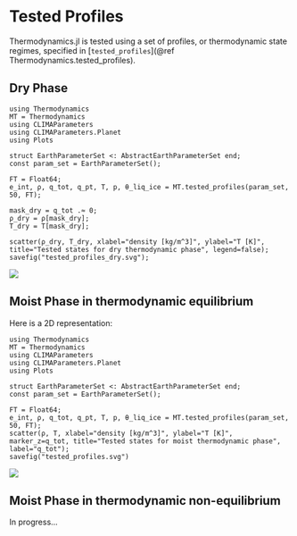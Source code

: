 # Tested Profiles

Thermodynamics.jl is tested using a set of profiles, or thermodynamic state regimes, specified in [`tested_profiles`](@ref Thermodynamics.tested_profiles).

## Dry Phase

```@example
using Thermodynamics
MT = Thermodynamics
using CLIMAParameters
using CLIMAParameters.Planet
using Plots

struct EarthParameterSet <: AbstractEarthParameterSet end;
const param_set = EarthParameterSet();

FT = Float64;
e_int, ρ, q_tot, q_pt, T, p, θ_liq_ice = MT.tested_profiles(param_set, 50, FT);

mask_dry = q_tot .≈ 0;
ρ_dry = ρ[mask_dry];
T_dry = T[mask_dry];

scatter(ρ_dry, T_dry, xlabel="density [kg/m^3]", ylabel="T [K]", title="Tested states for dry thermodynamic phase", legend=false);
savefig("tested_profiles_dry.svg");
```
![](tested_profiles_dry.svg)

## Moist Phase in thermodynamic equilibrium

Here is a 2D representation:
```@example
using Thermodynamics
MT = Thermodynamics
using CLIMAParameters
using CLIMAParameters.Planet
using Plots

struct EarthParameterSet <: AbstractEarthParameterSet end;
const param_set = EarthParameterSet();

FT = Float64;
e_int, ρ, q_tot, q_pt, T, p, θ_liq_ice = MT.tested_profiles(param_set, 50, FT);
scatter(ρ, T, xlabel="density [kg/m^3]", ylabel="T [K]", marker_z=q_tot, title="Tested states for moist thermodynamic phase", label="q_tot");
savefig("tested_profiles.svg")
```
![](tested_profiles.svg)

## Moist Phase in thermodynamic non-equilibrium

In progress...
